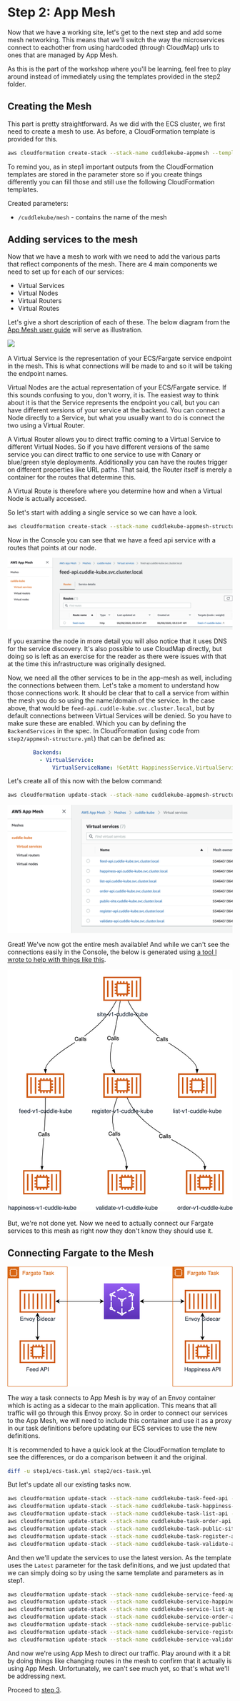 # Step 2: App Mesh

Now that we have a working site, let's get to the next step and add some mesh networking. This means that we'll switch the way the microservices connect to eachother from using hardcoded (through CloudMap) urls to ones that are managed by App Mesh.

As this is the part of the workshop where you'll be learning, feel free to play around instead of immediately using the templates provided in the step2 folder.

## Creating the Mesh

This part is pretty straightforward. As we did with the ECS cluster, we first need to create a mesh to use. As before, a CloudFormation template is provided for this.

```bash
aws cloudformation create-stack --stack-name cuddlekube-appmesh --template-body file://step2/appmesh.yml --parameters file://step2/appmesh-params.json
```

To remind you, as in step1 important outputs from the CloudFormation templates are stored in the parameter store so if you create things differently you can fill those and still use the following CloudFormation templates.

Created parameters:

 * `/cuddlekube/mesh` - contains the name of the mesh

## Adding services to the mesh

Now that we have a mesh to work with we need to add the various parts that reflect components of the mesh. There are 4 main components we need to set up for each of our services:

* Virtual Services
* Virtual Nodes
* Virtual Routers
* Virtual Routes

Let's give a short description of each of these. The below diagram from the [App Mesh user guide](https://docs.aws.amazon.com/app-mesh/latest/userguide/what-is-app-mesh.html) will serve as illustration.

![](https://docs.aws.amazon.com/app-mesh/latest/userguide/images/simple-app-with-mesh-diagram.png)

A Virtual Service is the representation of your ECS/Fargate service endpoint in the mesh. This is what connections will be made to and so it will be taking the endpoint names.

Virtual Nodes are the actual representation of your ECS/Fargate service. If this sounds confusing to you, don't worry, it is. The easiest way to think about it is that the Service represents the endpoint you call, but you can have different versions of your service at the backend. You can connect a Node directly to a Service, but what you usually want to do is connect the two using a Virtual Router.

A Virtual Router allows you to direct traffic coming to a Virtual Service to different Virtual Nodes. So if you have different versions of the same service you can direct traffic to one service to use with Canary or blue/green style deployments. Additionally you can have the routes trigger on different properties like URL paths. That said, the Router itself is merely a container for the routes that determine this.

A Virtual Route is therefore where you determine how and when a Virtual Node is actually accessed.

So let's start with adding a single service so we can have a look.

```bash
aws cloudformation create-stack --stack-name cuddlekube-appmesh-structure --template-body file://step2/appmesh-structure-feed-only.yml --parameters file://step2/appmesh-structure-params.json
```

Now in the Console you can see that we have a feed api service with a routes that points at our node.

![](img/app-mesh-feed-api.png)

If you examine the node in more detail you will also notice that it uses DNS for the service discovery. It's also possible to use CloudMap directly, but doing so is left as an exercise for the reader as there were issues with that at the time this infrastructure was originally designed.

Now, we need all the other services to be in the app-mesh as well, including the connections between them. Let's take a moment to understand how those connections work. It should be clear that to call a service from within the mesh you do so using the name/domain of the service. In the case above, that would be `feed-api.cuddle-kube.svc.cluster.local`, but by default connections between Virtual Services will be denied. So you have to make sure these are enabled. Which you can by defining the `BackendServices` in the spec. In CloudFormation (using code from `step2/appmesh-structure.yml`) that can be defined as:

```yaml
        Backends:
          - VirtualService:
              VirtualServiceName: !GetAtt HappinessService.VirtualServiceName
```

Let's create all of this now with the below command:

```bash
aws cloudformation update-stack --stack-name cuddlekube-appmesh-structure --template-body file://step2/appmesh-structure.yml --parameters file://step2/appmesh-structure-params.json
```

![](img/app-mesh-all-services.png)

Great! We've now got the entire mesh available! And while we can't see the connections easily in the Console, the below is generated using [a tool I wrote to help with things like this](https://github.com/ArjenSchwarz/awstools).

![](img/app-mesh-connections.png)

But, we're not done yet. Now we need to actually connect our Fargate services to this mesh as right now they don't know they should use it.

## Connecting Fargate to the Mesh

![](img/app-mesh-envoy.png)

The way a task connects to App Mesh is by way of an Envoy container which is acting as a sidecar to the main application. This means that all traffic will go through this Envoy proxy. So in order to connect our services to the App Mesh, we will need to include this container and use it as a proxy in our task definitions before updating our ECS services to use the new definitions.

It is recommended to have a quick look at the CloudFormation template to see the differences, or do a comparison between it and the original.

```bash
diff -u step1/ecs-task.yml step2/ecs-task.yml
```

But let's update all our existing tasks now.

```bash
aws cloudformation update-stack --stack-name cuddlekube-task-feed-api --template-body file://step2/ecs-task.yml --parameters file://step2/ecs-task-feed-api-params.json
aws cloudformation update-stack --stack-name cuddlekube-task-happiness-api --template-body file://step2/ecs-task.yml --parameters file://step2/ecs-task-happiness-api-params.json
aws cloudformation update-stack --stack-name cuddlekube-task-list-api --template-body file://step2/ecs-task.yml --parameters file://step2/ecs-task-list-api-params.json
aws cloudformation update-stack --stack-name cuddlekube-task-order-api --template-body file://step2/ecs-task.yml --parameters file://step2/ecs-task-order-api-params.json
aws cloudformation update-stack --stack-name cuddlekube-task-public-site --template-body file://step2/ecs-task.yml --parameters file://step2/ecs-task-public-site-params.json
aws cloudformation update-stack --stack-name cuddlekube-task-register-api --template-body file://step2/ecs-task.yml --parameters file://step2/ecs-task-register-api-params.json
aws cloudformation update-stack --stack-name cuddlekube-task-validate-api --template-body file://step2/ecs-task.yml --parameters file://step2/ecs-task-validate-api-params.json
```

And then we'll update the services to use the latest version. As the template uses the `Latest` parameter for the task definitions, and we just updated that we can simply doing so by using the same template and parameters as in step1.

```bash
aws cloudformation update-stack --stack-name cuddlekube-service-feed-api --template-body file://step1/ecs-service.yml --parameters file://step1/ecs-service-feed-api-params.json
aws cloudformation update-stack --stack-name cuddlekube-service-happiness-api --template-body file://step1/ecs-service.yml --parameters file://step1/ecs-service-happiness-api-params.json
aws cloudformation update-stack --stack-name cuddlekube-service-list-api --template-body file://step1/ecs-service.yml --parameters file://step1/ecs-service-list-api-params.json
aws cloudformation update-stack --stack-name cuddlekube-service-order-api --template-body file://step1/ecs-service.yml --parameters file://step1/ecs-service-order-api-params.json
aws cloudformation update-stack --stack-name cuddlekube-service-public-site --template-body file://step1/ecs-service.yml --parameters file://step1/ecs-service-public-site-params.json
aws cloudformation update-stack --stack-name cuddlekube-service-register-api --template-body file://step1/ecs-service.yml --parameters file://step1/ecs-service-register-api-params.json
aws cloudformation update-stack --stack-name cuddlekube-service-validate-api --template-body file://step1/ecs-service.yml --parameters file://step1/ecs-service-validate-api-params.json
```

And now we're using App Mesh to direct our traffic. Play around with it a bit by doing things like changing routes in the mesh to confirm that it actually is using App Mesh. Unfortunately, we can't see much yet, so that's what we'll be addressing next.

Proceed to [step 3](step3.md).